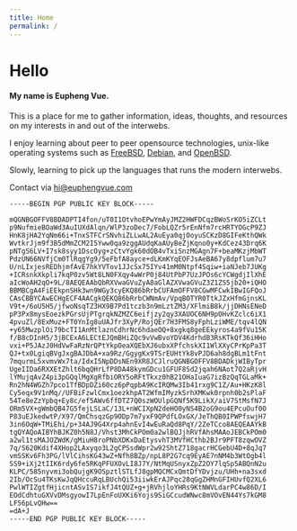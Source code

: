 ```yaml
---
title: Home
permalink: /
---
```


# Hello

#### My name is Eupheng Vue.

This is a place for me to gather information, ideas, thoughts, and resources on my interests in and out of the interwebs.

I enjoy learning about peer to peer opensource technologies, unix-like operating systems such as [FreeBSD](https://freebsd.org), [Debian](https://debian.org), and [OpenBSD](https://openbsd.org).

Slowly, learning to pick up the languages that runs the modern interwebs.

Contact via [hi@euphengvue.com](mailto:hi@euphengvue.com)

```
-----BEGIN PGP PUBLIC KEY BLOCK-----

mQGNBGOFFV8BDADPTI4fon/uT0I1OtvhoEPwYmAyJMZ2HWFDCqzBWoSrKO5iZCLt
p9NufmieBOaWd3AuIUXdAlqn/WlP3zoDec7/FobLQZr5rEnNfm7rcHRTYOGcP9ZJ
HnK8jHA2YqNm66i+TnxSTFCrSNvhiZLLwAL2AuEya0qjOoyuSCKzD8GIFeKthQWk
WvtkrJjm9f3B5dMmZCM2I5Yww0qa9zggAUdqKaAUyBeZjKqno0y+KdCez43Drq6K
pNTgS6LV+I7sk8syy1DscOyg+zCtvYgk60dOB4vTxiSnzMGAgn7F+beaMKzjMbWT
PdzUN66NVfjCm0TlRqgYg9/5eFbfA8ayce+dLKmKYqEOFJsAeBA67y8dpflum7u7
U/nLIxjesREDhjmfAvE7hkYVTov1JJcSx75IYv41mM0Ntpf4Sqiw+iaNJeb7JUKg
+ICRsnkXkpli7kqP0zv5Wt8LN0FXqy4wWrP0j84UtPbP7UzJPOs6cYCWgdjIlXhE
aIcWoAH2qO+9L/8AEQEAAbQbRXVwaGVuZyA8aGlAZXVwaGVuZ3Z1ZS5jb20+iQHO
BBMBCgA4FiEEkpnSHk3wn9WGy3cyEKQ86bRrbCUFAmOFFV8CGwMFCwkIBwIGFQoJ
CAsCBBYCAwECHgECF4AACgkQEKQ86bRrbCWNmAv/VpqBOTYR0TtkJZxHfmGjnsKL
V9t+/6oU5H5/jfwoNsqTZ3HX9B7Pd1tczb3n9mLztZM3/XFlmiB8k/jjDHNsENeD
pP3Px8mysEoezkPGrsUjPTgrqkNZMZC6eifjzy2qy3XAUOC6NH9pOHvKZclc6iX1
4pvuZl/8ExMuz+FT0YnIg8uUAJfr3XyP/RojQEr7H3FMS8yFphLziWME/tqv4lQN
+y65MwzplOi79bcTI1AnMtlaznCdhrNc6hdaeOQ+8xgkq8geEEkyros4a9fVu15K
f/B8cDInH5/3jBCExA6LECtEJQmBHiZQc9vVwBvoYDV4KdrhdB3RsKTkQf36iHHo
vxi+P5JAzJ0HdVwFaRzNrQPtYkpOeaXQEbXJ6ubxXPfchskXI1WlXXyCPrKpPa3T
QJ+tx0LgiqBVgJxgBAJDbA+xa9Rz/GgygKx9TSrEUHtYk8vPJD6ah8dgBLm1tFnt
7mqurmL5xvmvWx7ta/IdxI5NpDDsNEn9XR8JCJlruQGNBGOFFV8BDADkjWIByTpr
UgeIIDa6RXXEtZhlt6bqQHrLfP8DA48kymGDcu1GFUF8Sd2jqah6NAot7Q2aRjvH
lYMujqAvZ4pi3pGQqlMgXgRfbiORY5oRFtTkxz0hB21OHaIuaG7izBzQqTGLaMk+
Rn2hN4WGZh7pco1TfBDpDZi60cz6pPqpbA9KcIRQMw3Ib41rxg9C1Z/Au+HKzK8l
Cy5eqx9V1nMq//UFBiFzwlCmx1oezkhpAT2WfmIMyzkSrhXMKwk0rpnh0b2sPlaF
54Te8eZzYpbq+Ey8c/ef5AWv6ffDTZ7Q0szWOUlpGQNf5K9LikX/aiV7StMsfN7J
ORm5VX+gWmbQB47G5fejLSLaC/13L+nWCIXpN2deHO0yNS4B2oG9ou4EPcuOuf0O
P83uEJkedwtP/X97/QmChsqzGp9ODp7m7yxF9QPdfLOxGX/JeThQB0IPWPfswjH7
3in6OqW+TMiEhi/p+34AJ9G4Xrp4ahnEvI4wEuRaQd8PqY/2ZeTCco8AEQEAAYkB
tgQYAQoAIBYhBJKZ0h5N8J/Vhst3MhCkPOm0a2wlBQJjhRVfAhsMAAoJEBCkPOm0
a2wl1tsMAJOZWdK/gMiuH8roPNbXDKxDaEtysvhT3MVfHCthb2BJr9PFT8zqwOVZ
7q/S620Kdif4XHop2LAxyqo3L2gCPSsdWpr2w92ShtZ718gacrHCGebU4D+8qJq7
vmSSKv6Fh3PG/lVlCihsKG43wZ+Nfh8BZp/npL8P2G7cq9EyAE7nNM4b3WtOgb4l
SS9+iXj2tIIK6rdy6fe5RKqPFUXOvLI8J7Y/NtMqUSnyxZpZ2OY7lqSp5ABQnN2u
KLPC/585nyvmi3obQujgK9OSpztlSTLfJ8gpMQCMCxQmtDfYDvjzu/UHh+na3sxd
2Ib/OcSu4TKsKwJqQHccuRqLBUchQi53iiwkErAJPqc28qGgZHMnGFIHUvfQ2XL6
PwlWTIZgtfHjicntASv1S7ikfJ4tQUZ+g+jRVhjloYHRs9KtNWVLdarPC4w86D/I
EOdCdhtuGXVvDMsgyowI7LpEnFoUXKi6Yojs9SiGCcudWNwc8mVOvEN44Ys7kGM8
LF56pLvQHw==
=dA+J
-----END PGP PUBLIC KEY BLOCK-----
```